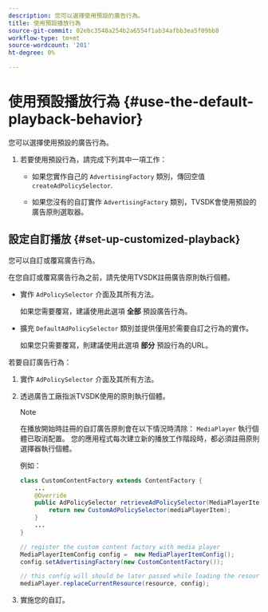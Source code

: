 ```yaml
---
description: 您可以選擇使用預設的廣告行為。
title: 使用預設播放行為
source-git-commit: 02ebc3548a254b2a6554f1ab34afbb3ea5f09bb8
workflow-type: tm+mt
source-wordcount: '201'
ht-degree: 0%

---
```


# 使用預設播放行為  {#use-the-default-playback-behavior}

您可以選擇使用預設的廣告行為。

1. 若要使用預設行為，請完成下列其中一項工作：

   * 如果您實作自己的 `AdvertisingFactory` 類別，傳回空值 `createAdPolicySelector`.

   * 如果您沒有的自訂實作 `AdvertisingFactory` 類別，TVSDK會使用預設的廣告原則選取器。

## 設定自訂播放 {#set-up-customized-playback}

您可以自訂或覆寫廣告行為。

在您自訂或覆寫廣告行為之前，請先使用TVSDK註冊廣告原則執行個體。

* 實作 `AdPolicySelector` 介面及其所有方法。

  如果您需要覆寫，建議使用此選項 **全部** 預設廣告行為。

* 擴充 `DefaultAdPolicySelector` 類別並提供僅用於需要自訂之行為的實作。

  如果您只需要覆寫，則建議使用此選項 **部分** 預設行為的URL。

若要自訂廣告行為：

1. 實作 `AdPolicySelector` 介面及其所有方法。
1. 透過廣告工廠指派TVSDK使用的原則執行個體。

   >[!NOTE]
   >
   >在播放開始時註冊的自訂廣告原則會在以下情況時清除： `MediaPlayer` 執行個體已取消配置。 您的應用程式每次建立新的播放工作階段時，都必須註冊原則選擇器執行個體。

   例如：

   ```java
   class CustomContentFactory extends ContentFactory { 
       ... 
       @Override 
       public AdPolicySelector retrieveAdPolicySelector(MediaPlayerItem mediaPlayerItem) { 
           return new CustomAdPolicySelector(mediaPlayerItem); 
       } 
       ... 
   } 
   
   // register the custom content factory with media player 
   MediaPlayerItemConfig config =  new MediaPlayerItemConfig(); 
   config.setAdvertisingFactory(new CustomContentFactory()); 
   
   // this config will should be later passed while loading the resource 
   mediaPlayer.replaceCurrentResource(resource, config);
   ```

1. 實施您的自訂。
